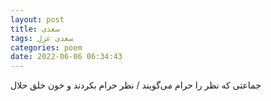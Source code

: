 ```yaml
---
layout: post
title: سعدی
tags: سعدی غزل
categories: poem
date: 2022-06-06 06:34:43
---
```


جماعتی که نظر را حرام می‌گویند / نظر حرام بکردند و خون خلق حلال
